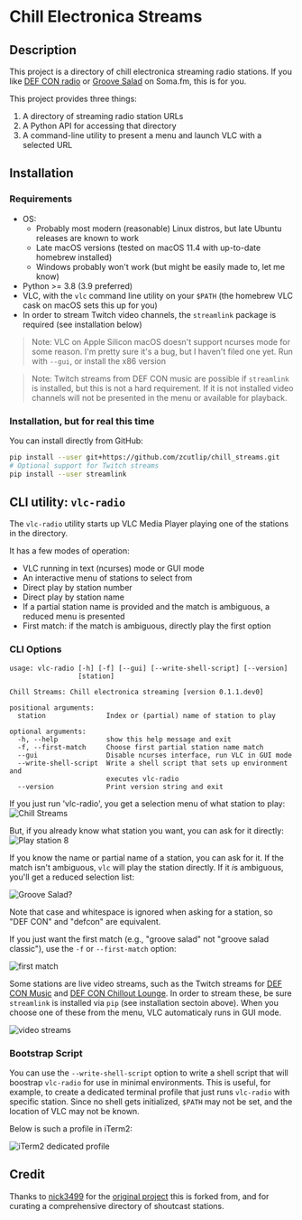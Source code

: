 # Chill Electronica Streams

## Description

This project is a directory of chill electronica streaming radio stations. If you like [DEF CON radio](https://somafm.com/defcon/) or [Groove Salad](https://somafm.com/groovesalad/) on Soma.fm, this is for you.

This project provides three things:

1. A directory of streaming radio station URLs
2. A Python API for accessing that directory
3. A command-line utility to present a menu and launch VLC with a selected URL

## Installation

### Requirements

- OS:
  - Probably most modern (reasonable) Linux distros, but late Ubuntu releases are known to work
  - Late macOS versions (tested on macOS 11.4 with up-to-date homebrew installed)
  - Windows probably won't work (but might be easily made to, let me know)
- Python >= 3.8 (3.9 preferred)
- VLC, with the `vlc` command line utility on your `$PATH` (the homebrew VLC cask on macOS sets this up for you)
- In order to stream Twitch video channels, the `streamlink` package is required (see installation below)

> Note: VLC on Apple Silicon macOS doesn't support ncurses mode for some reason. I'm pretty sure it's a bug, but I haven't filed one yet. Run with `--gui`, or install the x86 version

> Note: Twitch streams from DEF CON music are possible if `streamlink` is installed, but this is not a hard requirement. If it is not installed video channels will not be presented in the menu or available for playback.

### Installation, but for real this time

You can install directly from GitHub:

```bash
pip install --user git+https://github.com/zcutlip/chill_streams.git
# Optional support for Twitch streams
pip install --user streamlink
```

## CLI utility: `vlc-radio`

The `vlc-radio` utility starts up VLC Media Player playing one of the stations in the directory.

It has a few modes of operation:

- VLC running in text (ncurses) mode or GUI mode
- An interactive menu of stations to select from
- Direct play by station number
- Direct play by station name
- If a partial station name is provided and the match is ambiguous, a reduced menu is presented
- First match: if the match is ambiguous, directly play the first option

### CLI Options

```console
usage: vlc-radio [-h] [-f] [--gui] [--write-shell-script] [--version]
                 [station]

Chill Streams: Chill electronica streaming [version 0.1.1.dev0]

positional arguments:
  station               Index or (partial) name of station to play

optional arguments:
  -h, --help            show this help message and exit
  -f, --first-match     Choose first partial station name match
  --gui                 Disable ncurses interface, run VLC in GUI mode
  --write-shell-script  Write a shell script that sets up environment and
                        executes vlc-radio
  --version             Print version string and exit
```

If you just run 'vlc-radio', you get a selection menu of what station to play:
![Chill Streams](images/radio-menu.png)

But, if you already know what station you want, you can ask for it directly:
![Play station 8](images/vlc-radio-8.gif)

If you know the name or partial name of a station, you can ask for it. If the match isn't ambiguous, `vlc` will play the station directly. If it *i*s ambiguous, you'll get a reduced selection list:

![Groove Salad?](images/vlc-radio-groovesalad.gif)

Note that case and whitespace is ignored when asking for a station, so "DEF CON" and "defcon" are equivalent.

If you just want the first match (e.g., "groove salad" not "groove salad classic"), use the `-f` or `--first-match` option:

![first match](images/vlc-radio-groovesalad-first-match.gif)

Some stations are live video streams, such as the Twitch streams for [DEF CON Music](https://www.twitch.tv/defcon_music) and [DEF CON Chillout Lounge](https://www.twitch.tv/defcon_chill). In order to stream these, be sure `streamlink` is installed via `pip` (see installation sectoin above). When you choose one of these from the menu, VLC automaticaly runs in GUI mode.

![video streams](images/vlc-radio-video-streams.gif)

### Bootstrap Script

You can use the `--write-shell-script` option to write a shell script that will boostrap `vlc-radio` for use in minimal environments. This is useful, for example, to create a dedicated terminal profile that just runs `vlc-radio` with specific station. Since no shell gets initialized, `$PATH` may not be set, and the location of VLC may not be known.

Below is such a profile in iTerm2:

![iTerm2 dedicated profile](images/iterm2-profiles.png)

## Credit

Thanks to [nick3499](https://github.com/nick3499) for the [original project](https://github.com/nick3499/radio_streams_vlc) this is forked from, and for curating a comprehensive directory of shoutcast stations.
